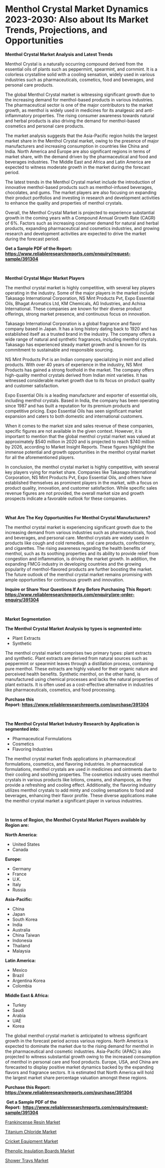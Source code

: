 <p><h1>Menthol Crystal Market Dynamics 2023-2030: Also about Its Market Trends, Projections, and Opportunities</h1></p><p><strong>Menthol Crystal Market Analysis and Latest Trends</strong></p>
<p><p>Menthol Crystal is a naturally occurring compound derived from the essential oils of plants such as peppermint, spearmint, and cornmint. It is a colorless crystalline solid with a cooling sensation, widely used in various industries such as pharmaceuticals, cosmetics, food and beverages, and personal care products.</p><p>The global Menthol Crystal market is witnessing significant growth due to the increasing demand for menthol-based products in various industries. The pharmaceutical sector is one of the major contributors to the market growth, as menthol is widely used in medicines for its analgesic and anti-inflammatory properties. The rising consumer awareness towards natural and herbal products is also driving the demand for menthol-based cosmetics and personal care products.</p><p>The market analysis suggests that the Asia-Pacific region holds the largest market share in the Menthol Crystal market, owing to the presence of major manufacturers and increasing consumption in countries like China and India. North America and Europe are also significant regions in terms of market share, with the demand driven by the pharmaceutical and food and beverages industries. The Middle East and Africa and Latin America are expected to witness moderate growth in the market during the forecast period.</p><p>The latest trends in the Menthol Crystal market include the introduction of innovative menthol-based products such as menthol-infused beverages, chocolates, and gums. The market players are also focusing on expanding their product portfolios and investing in research and development activities to enhance the quality and properties of menthol crystals.</p><p>Overall, the Menthol Crystal Market is projected to experience substantial growth in the coming years with a Compound Annual Growth Rate (CAGR) of 6%. Factors such as increasing consumer demand for natural and herbal products, expanding pharmaceutical and cosmetics industries, and growing research and development activities are expected to drive the market during the forecast period.</p></p>
<p><strong>Get a Sample PDF of the Report:&nbsp; <a href="https://www.reliableresearchreports.com/enquiry/request-sample/391304">https://www.reliableresearchreports.com/enquiry/request-sample/391304</a></strong></p>
<p>&nbsp;</p>
<p><strong>Menthol Crystal Major Market Players</strong></p>
<p><p>The menthol crystal market is highly competitive, with several key players operating in the industry. Some of the major players in the market include Takasago International Corporation, NS Mint Products Pvt, Expo Essential Oils, Bhagat Aromatics Ltd, KM Chemicals, AG Industries, and Achisa International. These companies are known for their diverse product offerings, strong market presence, and continuous focus on innovation.</p><p>Takasago International Corporation is a global fragrance and flavor company based in Japan. It has a long history dating back to 1920 and has established itself as a trusted brand in the industry. The company offers a wide range of natural and synthetic fragrances, including menthol crystals. Takasago has experienced steady market growth and is known for its commitment to sustainable and responsible sourcing.</p><p>NS Mint Products Pvt is an Indian company specializing in mint and allied products. With over 40 years of experience in the industry, NS Mint Products has gained a strong foothold in the market. The company offers high-quality menthol crystals derived from Indian mint varieties. It has witnessed considerable market growth due to its focus on product quality and customer satisfaction.</p><p>Expo Essential Oils is a leading manufacturer and exporter of essential oils, including menthol crystals. Based in India, the company has been operating since 1987 and has built a reputation for its premium products and competitive pricing. Expo Essential Oils has seen significant market expansion and caters to both domestic and international customers.</p><p>When it comes to the market size and sales revenue of these companies, specific figures are not available in the given context. However, it is important to mention that the global menthol crystal market was valued at approximately $540 million in 2020 and is projected to reach $740 million by 2026, according to Market Insight Reports. These figures highlight the immense potential and growth opportunities in the menthol crystal market for all the aforementioned players.</p><p>In conclusion, the menthol crystal market is highly competitive, with several key players vying for market share. Companies like Takasago International Corporation, NS Mint Products Pvt, Expo Essential Oils, and others have established themselves as prominent players in the market, with a focus on product quality, innovation, and customer satisfaction. While specific sales revenue figures are not provided, the overall market size and growth prospects indicate a favorable outlook for these companies.</p></p>
<p>&nbsp;</p>
<p><strong>What Are The Key Opportunities For Menthol Crystal Manufacturers?</strong></p>
<p><p>The menthol crystal market is experiencing significant growth due to the increasing demand from various industries such as pharmaceuticals, food and beverages, and personal care. Menthol crystals are widely used in products like cough and cold remedies, oral care products, confectionery, and cigarettes. The rising awareness regarding the health benefits of menthol, such as its soothing properties and its ability to provide relief from congestion and inflammation, is driving the market growth. In addition, the expanding FMCG industry in developing countries and the growing popularity of menthol-flavored products are further boosting the market. The future outlook of the menthol crystal market remains promising with ample opportunities for continuous growth and innovation.</p></p>
<p><strong>Inquire or Share Your Questions If Any Before Purchasing This Report: <a href="https://www.reliableresearchreports.com/enquiry/pre-order-enquiry/391304">https://www.reliableresearchreports.com/enquiry/pre-order-enquiry/391304</a></strong></p>
<p>&nbsp;</p>
<p><strong>Market Segmentation</strong></p>
<p><strong>The Menthol Crystal Market Analysis by types is segmented into:</strong></p>
<p><ul><li>Plant Extracts</li><li>Synthetic</li></ul></p>
<p><p>The menthol crystal market comprises two primary types: plant extracts and synthetic. Plant extracts are derived from natural sources such as peppermint or spearmint leaves through a distillation process, containing pure menthol. These extracts are highly valued for their organic nature and perceived health benefits. Synthetic menthol, on the other hand, is manufactured using chemical processes and lacks the natural properties of plant extracts. It is often used as a cost-effective alternative in industries like pharmaceuticals, cosmetics, and food processing.</p></p>
<p><strong>Purchase this Report:&nbsp;<a href="https://www.reliableresearchreports.com/purchase/391304">https://www.reliableresearchreports.com/purchase/391304</a></strong></p>
<p>&nbsp;</p>
<p><strong>The Menthol Crystal Market Industry Research by Application is segmented into:</strong></p>
<p><ul><li>Pharmaceutical Formulations</li><li>Cosmetics</li><li>Flavoring Industries</li></ul></p>
<p><p>The menthol crystal market finds applications in pharmaceutical formulations, cosmetics, and flavoring industries. In pharmaceutical formulations, menthol crystals are used in medicines and ointments due to their cooling and soothing properties. The cosmetics industry uses menthol crystals in various products like lotions, creams, and shampoos, as they provide a refreshing and cooling effect. Additionally, the flavoring industry utilizes menthol crystals to add minty and cooling sensations to food and beverages, enhancing their flavor profile. These diverse applications make the menthol crystal market a significant player in various industries.</p></p>
<p>&nbsp;</p>
<p><strong>In terms of Region, the Menthol Crystal Market Players available by Region are:</strong></p>
<p>
    <p> <strong> North America: </strong>
        <ul>
            <li>United States</li>
            <li>Canada</li>
        </ul>
        </p> 
    <p> <strong> Europe: </strong>
        <ul>
            <li>Germany</li>
            <li>France</li>
            <li>U.K.</li>
            <li>Italy</li>
            <li>Russia</li>
        </ul>
        </p> 
    <p> <strong> Asia-Pacific: </strong>
        <ul>
            <li>China</li>
            <li>Japan</li>
            <li>South Korea</li>
            <li>India</li>
            <li>Australia</li>
            <li>China Taiwan</li>
            <li>Indonesia</li>
            <li>Thailand</li>
            <li>Malaysia</li>
        </ul>
        </p> 
    <p> <strong> Latin America: </strong>
        <ul>
            <li>Mexico</li>
            <li>Brazil</li>
            <li>Argentina Korea</li>
            <li>Colombia</li>
        </ul>
        </p> 
    <p> <strong> Middle East & Africa: </strong>
        <ul>
            <li>Turkey</li>
            <li>Saudi</li>
            <li>Arabia</li>
            <li>UAE</li>
            <li>Korea</li>
        </ul>
    </p>
    </p>
<p><p>The global menthol crystal market is anticipated to witness significant growth in the forecast period across various regions. North America is expected to dominate the market due to the rising demand for menthol in the pharmaceutical and cosmetic industries. Asia-Pacific (APAC) is also projected to witness substantial growth owing to the increased consumption of menthol in personal care and food products. Europe, USA, and China are forecasted to display positive market dynamics backed by the expanding flavors and fragrance sectors. It is estimated that North America will hold the largest market share percentage valuation amongst these regions.</p></p>
<p><strong>Purchase this Report: <a href="https://www.reliableresearchreports.com/purchase/391304">https://www.reliableresearchreports.com/purchase/391304</a></strong></p>
<p>&nbsp;<strong>Get a Sample PDF of the Report:&nbsp;&nbsp;<a href="https://www.reliableresearchreports.com/enquiry/request-sample/391304">https://www.reliableresearchreports.com/enquiry/request-sample/391304</a></strong></p>
<p><strong></strong></p>
<p><p><a href="https://github.com/sndrkn/Market-Research-Report-List-1/blob/main/frankincense-resin-market.md">Frankincense Resin Market</a></p><p><a href="https://medium.com/@santaraynor/titanium-chloride-market-competitive-analysis-market-trends-and-forecast-to-2030-3a95471ec182">Titanium Chloride Market</a></p><p><a href="https://www.linkedin.com/pulse/cricket-equipment-market-research-report-provides-thorough-scuze/">Cricket Equipment Market</a></p><p><a href="https://medium.com/@santosdicki2023/decoding-phenolic-insulation-boards-market-metrics-market-share-trends-and-growth-patterns-b7bc12432f0f">Phenolic Insulation Boards Market</a></p><p><a href="https://www.linkedin.com/pulse/shower-trays-market-size-2023-2030-global-industrial-twvqe/">Shower Trays Market</a></p></p>